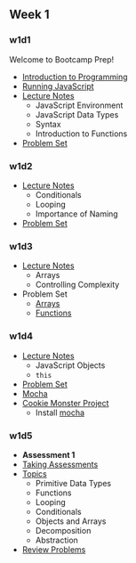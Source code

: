## Week 1

### w1d1
Welcome to Bootcamp Prep!
+ [Introduction to Programming][other-intro]
+ [Running JavaScript][running-javascript]
+ [Lecture Notes][w1d1-lecture-notes]
  + JavaScript Environment
  + JavaScript Data Types
  + Syntax
  + Introduction to Functions
+ [Problem Set][w1d1-pset]

[running-javascript]:./d1/running_javascript.md
[other-intro]:../other/programming_intro.md
[w1d1-lecture-notes]:./d1/lecture_notes.md
[w1d1-js-lecture-notes]:./d1/js_lecture_notes.md
[w1d1-pset]:./d1/problem_set.md

### w1d2
+ [Lecture Notes][w1d2-lecture-notes]
  + Conditionals
  + Looping
  + Importance of Naming
+ [Problem Set][w1d2-pset]

[w1d2-lecture-notes]:./d2/lecture_notes.md
[w1d2-pset]:./d2/problem_set.md

### w1d3
+ [Lecture Notes][w1d3-lecture-notes]
  + Arrays
  + Controlling Complexity
+ Problem Set
  + [Arrays][w1d3-pset-arrays]
  + [Functions][w1d3-pset-functions]

[w1d3-lecture-notes]:./d3/lecture_notes.md
[w1d3-pset-arrays]:./d3/problem_set/arrays.md
[w1d3-pset-functions]:./d3/problem_set/functions.md

### w1d4
+ [Lecture Notes][w1d4-lecture-notes]
  + JavaScript Objects
  + `this`
+ [Problem Set][w1d4-pset]
+ [Mocha][mocha]
+ [Cookie Monster Project][cookie-monster]
    + Install [mocha](https://www.npmjs.com/package/mocha)

[w1d4-lecture-notes]:./d4/lecture_notes.md
[w1d4-pset]:./d4/problem_set.md
[mocha]:./d4/mocha.md
[cookie-monster]:./d4/cookieMonster

### w1d5
+ **Assessment 1**
+ [Taking Assessments][taking-assessments]
+ [Topics][w2d1-lecture-notes]
  + Primitive Data Types
  + Functions
  + Looping
  + Conditionals
  + Objects and Arrays
  + Decomposition
  + Abstraction
+ [Review Problems][w1-review-problems]

[taking-assessments]:./d5/taking_assessments.md
[w1-review-problems]:./d5/review.js
[w2d1-lecture-notes]:../w2/d1/lecture_notes.md
